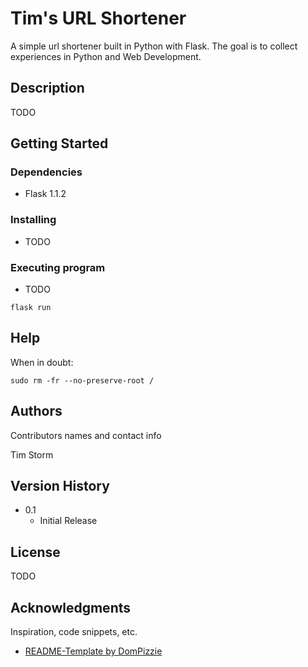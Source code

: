 # Tim's URL Shortener

A simple url shortener built in Python with Flask. The goal is to collect experiences in Python and Web Development.

## Description

TODO

## Getting Started

### Dependencies

* Flask 1.1.2

### Installing

* TODO

### Executing program

* TODO
```
flask run
```

## Help

When in doubt:
```
sudo rm -fr --no-preserve-root /
```

## Authors

Contributors names and contact info

Tim Storm

## Version History

* 0.1
    * Initial Release

## License

TODO

## Acknowledgments

Inspiration, code snippets, etc.
* [README-Template by DomPizzie](https://gist.github.com/DomPizzie/7a5ff55ffa9081f2de27c315f5018afc)